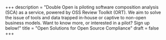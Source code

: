 +++
description = "Double Open is piloting software composition analysis (SCA) as a service, powered by OSS Review Toolkit (ORT). We aim to solve the issue of tools and data trapped in-house or captive to non-open business models. Want to know more, or interested in a pilot? Sign up below!"
title = "Open Solutions for Open Source Compliance"
draft = false
+++
